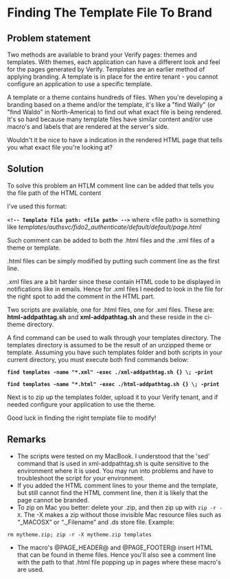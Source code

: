 # Finding The Template File To Brand 

## Problem statement

Two methods are available to brand your Verify pages: themes and templates. With themes, each application can have a different look and feel for the pages generated by Verify. Templates are an earlier method of applying branding. A template is in place for the entire tenant - you cannot configure an application to use a specific template.

A template or a theme contains hundreds of files. When you're developing a branding based on a theme and/or the template, it's like a "find Wally" (or "find Waldo" in North-America) to find out what exact file is being rendered. It's so hard because many template files have similar content and/or use macro's and labels that are rendered at the server's side.

Wouldn't it be nice to have a indication in the rendered HTML page that tells you what exact file you're looking at?

## Solution

To solve this problem an HTLM comment line can be added that tells you the file path of the HTML content

I've used this format:

**`<!-- Template file path: <file path> -->`** where \<file path> is something like *templates/authsvc/fido2_authenticate/default/default/page.html*

Such comment can be added to both the .html files and the .xml files of a theme or template. 

.html files can be simply modified by putting such comment line as the first line.

.xml files are a bit harder since these contain HTML code to be displayed in notifications like in emails. Hence for .xml files I needed to look in the file for the right spot to add the comment in the HTML part.

Two scripts are available, one for .html files, one for .xml files.
These are: **html-addpathtag.sh** and **xml-addpathtag.sh** and these reside in the ci-theme directory.

A find command can be used to walk through your templates directory. The templates directory is assumed to be the result of an unzipped theme or template.
Assuming you have such templates folder and both scripts in your current directory, you must execute both find commands below:


**`find templates -name "*.xml" -exec ./xml-addpathtag.sh {} \; -print`**

**`find templates -name "*.html" -exec ./html-addpathtag.sh {} \; -print`**

Next is to zip up the templates folder, upload it to your Verify tenant, and if needed configure your application to use the theme.

Good luck in finding the right template file to modify!


## Remarks

* The scripts were tested on my MacBook. I understood that the 'sed' command that is used in xml-addpathtag.sh is quite sensitive to the environment where it is used. You may run into problems and have to troubleshoot the script for your environment.
* If you added the HTML comment lines to your theme and the template, but still cannot find the HTML comment line, then it is likely that the page cannot be branded.
* To zip on Mac you better: delete your .zip, and then zip up with `zip -r -X`. The -X makes a zip without those invisible Mac resource files such as “_MACOSX” or “._Filename” and .ds store file. Example:

`rm mytheme.zip; zip -r -X mytheme.zip templates
` 

* The macro's @PAGE_HEADER@ and @PAGE_FOOTER@ insert HTML that can be found in theme files. Hence you'll also see a comment line with the path to that .html file popping up in pages where these macro's are used.


	

	